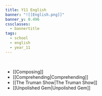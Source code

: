 ```yaml
---
title: Y11 English
banner: "![[English.png]]"
banner_y: 0.496
cssclasses:
  - bannertitle
tags:
  - school
  - english
  - year_11
---
```

<div class="title" style="color:white">English</div>

- [[Composing]]
- [[Comprehending|Comprehending]]
- [[The Truman Show|The Truman Show]]
- [[Unpolished Gem|Unpolished Gem]]